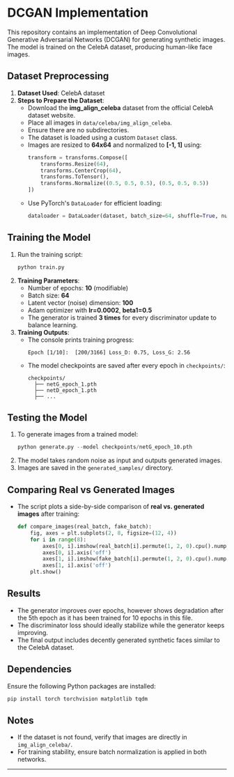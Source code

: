# DCGAN Implementation

This repository contains an implementation of Deep Convolutional Generative Adversarial Networks (DCGAN) for generating synthetic images. The model is trained on the CelebA dataset, producing human-like face images.

## Dataset Preprocessing

1. **Dataset Used**: CelebA dataset
2. **Steps to Prepare the Dataset**:
   - Download the **img_align_celeba** dataset from the official CelebA dataset website.
   - Place all images in `data/celeba/img_align_celeba`.
   - Ensure there are no subdirectories.
   - The dataset is loaded using a custom `Dataset` class.
   - Images are resized to **64x64** and normalized to **[-1, 1]** using:
     ```python
     transform = transforms.Compose([
         transforms.Resize(64),
         transforms.CenterCrop(64),
         transforms.ToTensor(),
         transforms.Normalize((0.5, 0.5, 0.5), (0.5, 0.5, 0.5))
     ])
     ```
   - Use PyTorch's `DataLoader` for efficient loading:
     ```python
     dataloader = DataLoader(dataset, batch_size=64, shuffle=True, num_workers=0, pin_memory=True)
     ```

## Training the Model

1. Run the training script:
   ```bash
   python train.py
   ```
2. **Training Parameters**:
   - Number of epochs: **10** (modifiable)
   - Batch size: **64**
   - Latent vector (noise) dimension: **100**
   - Adam optimizer with **lr=0.0002**, **beta1=0.5**
   - The generator is trained **3 times** for every discriminator update to balance learning.
3. **Training Outputs**:
   - The console prints training progress:
     ```
     Epoch [1/10]:  [200/3166] Loss_D: 0.75, Loss_G: 2.56
     ```
   - The model checkpoints are saved after every epoch in `checkpoints/`:
     ```
     checkpoints/
       ├── netG_epoch_1.pth
       ├── netD_epoch_1.pth
       ├── ...
     ```

## Testing the Model

1. To generate images from a trained model:
   ```python
   python generate.py --model checkpoints/netG_epoch_10.pth
   ```
2. The model takes random noise as input and outputs generated images.
3. Images are saved in the `generated_samples/` directory.

## Comparing Real vs Generated Images

- The script plots a side-by-side comparison of **real vs. generated images** after training:
  ```python
  def compare_images(real_batch, fake_batch):
      fig, axes = plt.subplots(2, 8, figsize=(12, 4))
      for i in range(8):
          axes[0, i].imshow(real_batch[i].permute(1, 2, 0).cpu().numpy())
          axes[0, i].axis('off')
          axes[1, i].imshow(fake_batch[i].permute(1, 2, 0).cpu().numpy())
          axes[1, i].axis('off')
      plt.show()
  ```

## Results

- The generator improves over epochs, however shows degradation after the 5th epoch as it has been trained for 10 epochs in this file.
- The discriminator loss should ideally stabilize while the generator keeps improving.
- The final output includes decently generated synthetic faces similar to the CelebA dataset.

## Dependencies
Ensure the following Python packages are installed:
```bash
pip install torch torchvision matplotlib tqdm
```

## Notes
- If the dataset is not found, verify that images are directly in `img_align_celeba/`.
- For training stability, ensure batch normalization is applied in both networks.

---

